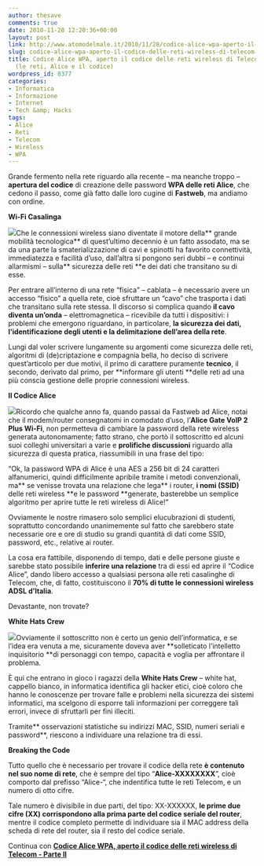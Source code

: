```yaml
---
author: thesave
comments: true
date: 2010-11-28 12:20:36+00:00
layout: post
link: http://www.atomodelmale.it/2010/11/28/codice-alice-wpa-aperto-il-codice-delle-reti-wireless-di-telecom-parte-i/
slug: codice-alice-wpa-aperto-il-codice-delle-reti-wireless-di-telecom-parte-i
title: Codice Alice WPA, aperto il codice delle reti wireless di Telecom - Parte I
  (le reti, Alice e il codice)
wordpress_id: 8377
categories:
- Informatica
- Informazione
- Internet
- Tech &amp; Hacks
tags:
- Alice
- Reti
- Telecom
- Wireless
- WPA
---
```


Grande fermento nella rete riguardo alla recente – ma neanche troppo – **apertura del codice** di creazione delle password **WPA delle reti Alice**, che cedono il passo, come già fatto dalle loro cugine di **Fastweb**, ma andiamo con ordine.

**Wi-Fi Casalinga**

![](http://www.atomodelmale.it/wp-content/uploads/2010/11/wifi-1-300x273.jpg)Che le connessioni wireless siano diventate il motore della** grande mobilità tecnologica** di quest’ultimo decennio è un fatto assodato, ma se da una parte la smaterializzazione di cavi e spinotti ha favorito connettività, immediatezza e facilità d’uso, dall’altra si pongono seri dubbi – e continui allarmismi – sulla** sicurezza delle reti **e dei dati che transitano su di esse.

Per entrare all’interno di una rete “fisica” – cablata – è necessario avere un accesso “fisico” a quella rete, cioè sfruttare un “cavo” che trasporta i dati che transitano sulla rete stessa. Il discorso si complica quando **il cavo diventa un’onda** – elettromagnetica – ricevibile da tutti i dispositivi: i problemi che emergono riguardano, in particolare, **la sicurezza dei dati, l’identificazione degli utenti e la delimitazione dell’area della rete**.

Lungi dal voler scrivere lungamente su argomenti come sicurezza delle reti, algoritmi di (de)criptazione e compagnia bella, ho deciso di scrivere quest’articolo per due motivi, il primo di carattere puramente **tecnico**, il secondo, derivato dal primo, per **informare gli utenti **delle reti ad una più conscia gestione delle proprie connessioni wireless.<!-- more -->

**Il Codice Alice**

![](http://www.atomodelmale.it/wp-content/uploads/2010/11/alice_adsl-242x300.jpg)Ricordo che qualche anno fa, quando passai da Fastweb ad Alice, notai che il modem/router consegnatomi in comodato d’uso, l’**Alice Gate VoIP 2 Plus Wi-Fi**, non permetteva di cambiare la password della rete wireless generata autonomamente; fatto strano, che portò il sottoscritto ed alcuni suoi colleghi universitari a varie e **prolifiche discussioni** riguardo alla sicurezza di questa pratica, riassumibili in una frase del tipo:

“Ok, la password WPA di Alice è una AES a 256 bit di 24 caratteri alfanumerici, quindi difficilmente apribile tramite i metodi convenzionali, ma** se venisse trovata una relazione che lega** i router, **i nomi (SSID)** delle reti wireless **e le password **generate, basterebbe un semplice algoritmo per aprire tutte le reti wireless di Alice!”

Ovviamente le nostre rimasero solo semplici elucubrazioni di studenti, soprattutto concordando unanimemente sul fatto che sarebbero state necessarie ore e ore di studio su grandi quantità di dati come SSID, password, etc., relative ai router.

La cosa era fattibile, disponendo di tempo, dati e delle persone giuste e sarebbe stato possibile **inferire una relazione** tra di essi ed aprire il “Codice Alice”, dando libero accesso a qualsiasi persona alle reti casalinghe di Telecom, che, di fatto, costituiscono il **70% di tutte le connessioni wireless ADSL d’Italia**.

Devastante, non trovate?

**White Hats Crew**

![](http://www.atomodelmale.it/wp-content/uploads/2010/11/ty-300x219.png)Ovviamente il sottoscritto non è certo un genio dell’informatica, e se l’idea era venuta a me, sicuramente doveva aver **solleticato l’intelletto inquisitorio **di personaggi con tempo, capacità e voglia per affrontare il problema.

È qui che entrano in gioco i ragazzi della **White Hats Crew** – white hat, cappello bianco, in informatica identifica gli hacker etici, cioè coloro che hanno le conoscenze per trovare falle e problemi nella sicurezza dei sistemi informatici, ma scelgono di esporre tali informazioni per correggere tali errori, invece di sfruttarli per fini illeciti.

Tramite** osservazioni statistiche su indirizzi MAC, SSID, numeri seriali e password**, riescono a individuare una relazione tra di essi.

**Breaking the Code**

Tutto quello che è necessario per trovare il codice della rete **è contenuto nel suo nome di rete**, che è sempre del tipo “**Alice-XXXXXXXX**”, cioè comporto dal prefisso “Alice-“, che indentifica tutte le reti Telecom, e un numero di otto cifre.

Tale numero è divisibile in due parti, del tipo: XX-XXXXXX, **le prime due cifre (XX) corrispondono alla prima parte del codice seriale del router**, mentre il codice completo permette di individuare sia il MAC address della scheda di rete del router, sia il resto del codice seriale.

Continua con **[Codice Alice WPA, aperto il codice delle reti wireless di Telecom - Parte II](http://www.atomodelmale.it/2010/12/01/codice-alice-wpa-aperto-il-codice-delle-reti-wireless-di-telecom-%E2%80%93-parte-ii-algoritmi-cracking-tool-e-come-difendersi/)**
